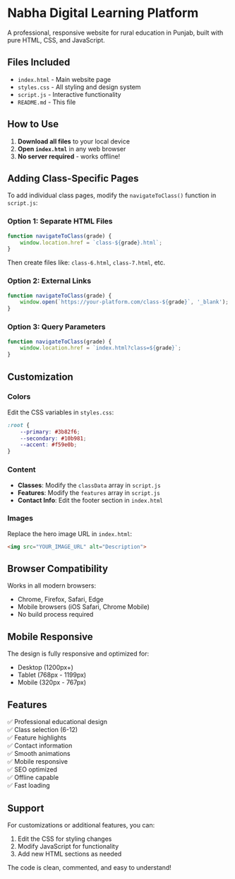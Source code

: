 # Nabha Digital Learning Platform

A professional, responsive website for rural education in Punjab, built with pure HTML, CSS, and JavaScript.

## Files Included

- `index.html` - Main website page
- `styles.css` - All styling and design system
- `script.js` - Interactive functionality
- `README.md` - This file

## How to Use

1. **Download all files** to your local device
2. **Open `index.html`** in any web browser
3. **No server required** - works offline!

## Adding Class-Specific Pages

To add individual class pages, modify the `navigateToClass()` function in `script.js`:

### Option 1: Separate HTML Files
```javascript
function navigateToClass(grade) {
    window.location.href = `class-${grade}.html`;
}
```
Then create files like: `class-6.html`, `class-7.html`, etc.

### Option 2: External Links
```javascript
function navigateToClass(grade) {
    window.open(`https://your-platform.com/class-${grade}`, '_blank');
}
```

### Option 3: Query Parameters
```javascript
function navigateToClass(grade) {
    window.location.href = `index.html?class=${grade}`;
}
```

## Customization

### Colors
Edit the CSS variables in `styles.css`:
```css
:root {
    --primary: #3b82f6;
    --secondary: #10b981;
    --accent: #f59e0b;
}
```

### Content
- **Classes**: Modify the `classData` array in `script.js`
- **Features**: Modify the `features` array in `script.js`
- **Contact Info**: Edit the footer section in `index.html`

### Images
Replace the hero image URL in `index.html`:
```html
<img src="YOUR_IMAGE_URL" alt="Description">
```

## Browser Compatibility

Works in all modern browsers:
- Chrome, Firefox, Safari, Edge
- Mobile browsers (iOS Safari, Chrome Mobile)
- No build process required

## Mobile Responsive

The design is fully responsive and optimized for:
- Desktop (1200px+)
- Tablet (768px - 1199px)
- Mobile (320px - 767px)

## Features

✅ Professional educational design  
✅ Class selection (6-12)  
✅ Feature highlights  
✅ Contact information  
✅ Smooth animations  
✅ Mobile responsive  
✅ SEO optimized  
✅ Offline capable  
✅ Fast loading  

## Support

For customizations or additional features, you can:
1. Edit the CSS for styling changes
2. Modify JavaScript for functionality
3. Add new HTML sections as needed

The code is clean, commented, and easy to understand!